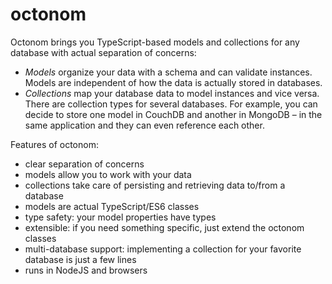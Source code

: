 # octonom

Octonom brings you TypeScript-based models and collections for any database with actual separation of concerns:

* *Models* organize your data with a schema and can validate instances. Models are independent of how the data is actually stored in databases.
* *Collections* map your database data to model instances and vice versa. There are collection types for several databases. For example, you can decide to store one model in CouchDB and another in MongoDB – in the same application and they can even reference each other.

Features of octonom:

* clear separation of concerns
* models allow you to work with your data
* collections take care of persisting and retrieving data to/from a database
* models are actual TypeScript/ES6 classes
* type safety: your model properties have types
* extensible: if you need something specific, just extend the octonom classes
* multi-database support: implementing a collection for your favorite database is just a few lines
* runs in NodeJS and browsers
